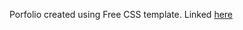 Porfolio created using Free CSS template. 
Linked [here](https://www.free-css.com/free-css-templates/page246/dominic)
